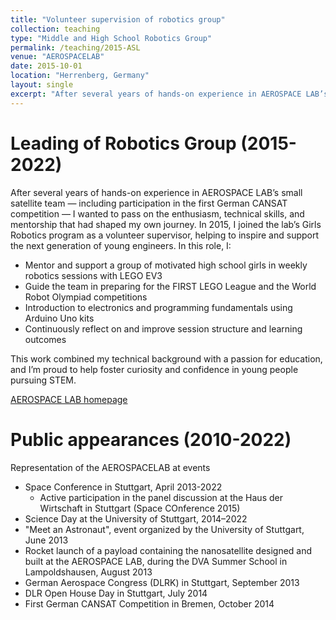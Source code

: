 ```yaml
---
title: "Volunteer supervision of robotics group"
collection: teaching
type: "Middle and High School Robotics Group"
permalink: /teaching/2015-ASL
venue: "AEROSPACELAB"
date: 2015-10-01
location: "Herrenberg, Germany"
layout: single
excerpt: "After several years of hands-on experience in AEROSPACE LAB’s small satellite team — including participation in the first German CANSAT competition — I wanted to pass on the enthusiasm, technical skills, and mentorship that had shaped my own journey. In 2015, I joined the lab’s Girls Robotics program as a volunteer supervisor, helping to inspire and support the next generation of young engineers."
---
```



Leading of Robotics Group (2015-2022)
======
After several years of hands-on experience in AEROSPACE LAB’s small satellite team — including participation in the first German CANSAT competition — I wanted to pass on the enthusiasm, technical skills, and mentorship that had shaped my own journey. In 2015, I joined the lab’s Girls Robotics program as a volunteer supervisor, helping to inspire and support the next generation of young engineers.
In this role, I:
*	Mentor and support a group of motivated high school girls in weekly robotics sessions with LEGO EV3
*	Guide the team in preparing for the FIRST LEGO League and the World Robot Olympiad competitions
*	Introduction to electronics and programming fundamentals using Arduino Uno kits
*	Continuously reflect on and improve session structure and learning outcomes

This work combined my technical background with a passion for education, and I’m proud to help foster curiosity and confidence in young people pursuing STEM.

[AEROSPACE LAB homepage](https://aerospace-lab.de/menue_projekte/#robotik)

Public appearances (2010-2022)
======
Representation of the AEROSPACELAB at events
* Space Conference in Stuttgart, April 2013-2022
	* Active participation in the panel discussion at the Haus der Wirtschaft in Stuttgart (Space COnference 2015)
*	Science Day at the University of Stuttgart, 2014–2022
*	"Meet an Astronaut", event organized by the University of Stuttgart, June 2013
*	Rocket launch of a payload containing the nanosatellite designed and built at the AEROSPACE LAB, during the DVA Summer School in Lampoldshausen, August 2013
*	German Aerospace Congress (DLRK) in Stuttgart, September 2013
*	DLR Open House Day in Stuttgart, July 2014
*	First German CANSAT Competition in Bremen, October 2014

